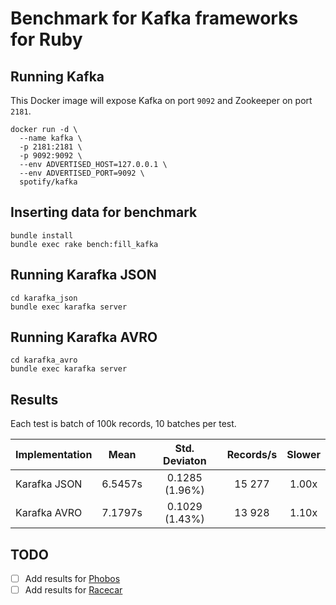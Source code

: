 # Benchmark for Kafka frameworks for Ruby

## Running Kafka

This Docker image will expose Kafka on port `9092` and Zookeeper on port `2181`.

```
docker run -d \
  --name kafka \
  -p 2181:2181 \
  -p 9092:9092 \
  --env ADVERTISED_HOST=127.0.0.1 \
  --env ADVERTISED_PORT=9092 \
  spotify/kafka
```

## Inserting data for benchmark

```
bundle install
bundle exec rake bench:fill_kafka
```

## Running Karafka JSON

```
cd karafka_json
bundle exec karafka server
```

## Running Karafka AVRO

```
cd karafka_avro
bundle exec karafka server
```

## Results

Each test is batch of 100k records, 10 batches per test.

| Implementation | Mean    | Std. Deviaton  | Records/s | Slower |
| -------------- | :-----: | :------------: | :-------: | :----: |
| Karafka JSON   | 6.5457s | 0.1285 (1.96%) | 15 277    | 1.00x  |
| Karafka AVRO   | 7.1797s | 0.1029 (1.43%) | 13 928    | 1.10x  |

## TODO

- [ ] Add results for [Phobos](https://github.com/klarna/phobos)
- [ ] Add results for [Racecar](https://github.com/zendesk/racecar)

